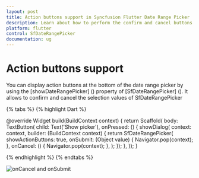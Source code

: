 ```yaml
---
layout: post 
title: Action buttons support in Syncfusion Flutter Date Range Picker
description: Learn about how to perform the confirm and cancel buttons to the Syncfusion SfDateRangePicker.
platform: flutter
control: SfDateRangePicker
documentation: ug
---
```


# Action buttons support

You can display action buttons at the bottom of the date range picker by using the [showDateRangePicker] () property of [SfDateRangePicker] (). It allows to confirm and cancel the selection values of SfDateRangePicker

{% tabs %}
{% highlight Dart %}

@override
  Widget build(BuildContext context) {
    return Scaffold(
         body: TextButton(
          child: Text('Show picker'),
          onPressed: () {
            showDialog<Widget>(
                context: context,
                builder: (BuildContext context) {
                  return SfDateRangePicker(
                    showActionButtons: true,
                    onSubmit: (Object value) {
                      Navigator.pop(context);
                    },
                    onCancel: () {
                     Navigator.pop(context);
                    },
                  );
                });
          },
        ));
  }       

{% endhighlight %}
{% endtabs %}

![onCancel and onSubmit]()